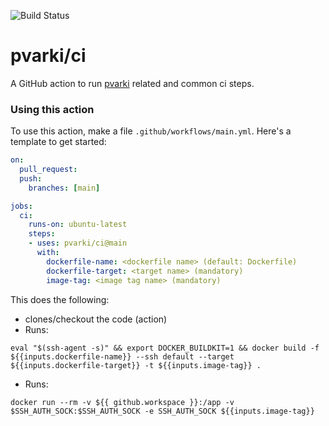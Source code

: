 ![Build Status](https://github.com/pvarki/ci/actions/workflows/build.yml/badge.svg)

pvarki/ci
=========

A GitHub action to run [pvarki](https://github.com/pvarki) related and common ci steps.

### Using this action

To use this action, make a file `.github/workflows/main.yml`.  Here's a template to get started:

```yaml
on:
  pull_request:
  push:
    branches: [main]

jobs:
  ci:
    runs-on: ubuntu-latest
    steps:
    - uses: pvarki/ci@main
      with:
        dockerfile-name: <dockerfile name> (default: Dockerfile)
        dockerfile-target: <target name> (mandatory)
        image-tag: <image tag name> (mandatory)

```

This does the following:

- clones/checkout the code (action)
- Runs: 
```
eval "$(ssh-agent -s)" && export DOCKER_BUILDKIT=1 && docker build -f ${{inputs.dockerfile-name}} --ssh default --target ${{inputs.dockerfile-target}} -t ${{inputs.image-tag}} .
```
- Runs:
```
docker run --rm -v ${{ github.workspace }}:/app -v $SSH_AUTH_SOCK:$SSH_AUTH_SOCK -e SSH_AUTH_SOCK ${{inputs.image-tag}}
```

